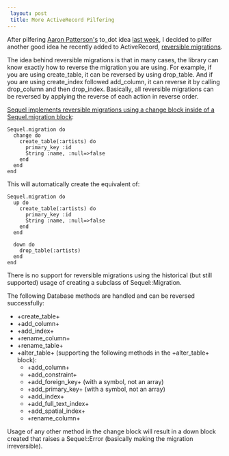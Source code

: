 ```yaml
---
 layout: post
 title: More ActiveRecord Pilfering
---
```


After pilfering <a href="https://github.com/tenderlove">Aaron Patterson's</a> to_dot idea <a href="/2010/11/17/the-sincerest-form.html">last week</a>, I decided to pilfer another good idea he recently added to ActiveRecord, <a href="https://github.com/rails/rails/compare/deff5289474d966bb12a...a4d9b1d3">reversible migrations</a>.

The idea behind reversible migrations is that in many cases, the library can know exactly how to reverse the migration you are using.  For example, if you are using create_table, it can be reversed by using drop_table.  And if you are using create_index followed add_column, it can reverse it by calling drop_column and then drop_index.  Basically, all reversible migrations can be reversed by applying the reverse of each action in reverse order.

<a href="https://github.com/jeremyevans/sequel/commit/94450d775dfdc1b6cc0393944198bfa2ea0ecd71">Sequel implements reversible migrations using a change block inside of a Sequel.migration block</a>:

    Sequel.migration do
      change do
        create_table(:artists) do
          primary_key :id
          String :name, :null=>false
        end
      end
    end

This will automatically create the equivalent of:

    Sequel.migration do
      up do
        create_table(:artists) do
          primary_key :id
          String :name, :null=>false
        end
      end

      down do
        drop_table(:artists)
      end
    end

There is no support for reversible migrations using the historical (but still supported) usage of creating a subclass of Sequel::Migration.

The following Database methods are handled and can be reversed successfully:

* +create_table+
* +add_column+
* +add_index+
* +rename_column+
* +rename_table+
* +alter_table+ (supporting the following methods in the +alter_table+ block):
  * +add_column+
  * +add_constraint+
  * +add_foreign_key+ (with a symbol, not an array)
  * +add_primary_key+ (with a symbol, not an array)
  * +add_index+
  * +add_full_text_index+
  * +add_spatial_index+
  * +rename_column+

Usage of any other method in the change block will result in a down block created that raises a Sequel::Error (basically making the migration irreversible).
